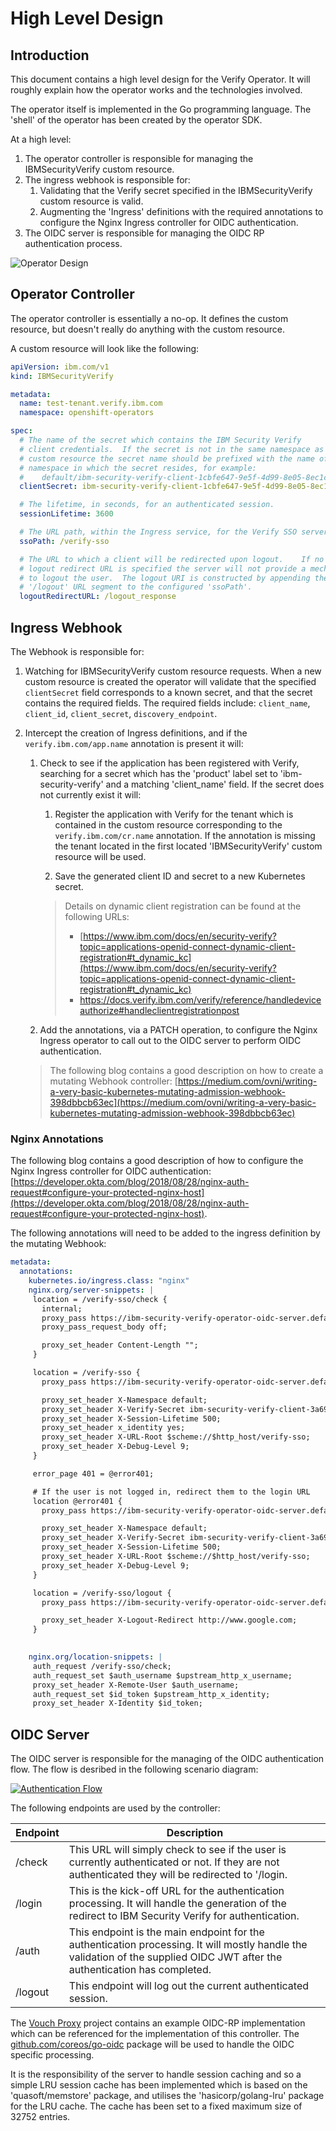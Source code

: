 # High Level Design

## Introduction

This document contains a high level design for the Verify Operator.  It will roughly explain how the operator works and the technologies involved.

The operator itself is implemented in the Go programming language.  The 'shell' of the operator has been created by the operator SDK.

At a high level:

1. The operator controller is responsible for managing the IBMSecurityVerify custom resource.
2. The ingress webhook is responsible for:
	1. Validating that the Verify secret specified in the IBMSecurityVerify custom resource is valid.
	2. Augmenting the 'Ingress' definitions with the required annotations to configure the Nginx Ingress controller for OIDC authentication.
3. The OIDC server is responsible for managing the OIDC RP authentication process.

![Operator Design](images/OperatorDesign.png)

## Operator Controller

The operator controller is essentially a no-op.  It defines the custom resource, but doesn't really do anything with the custom resource.

A custom resource will look like the following:

```yaml
apiVersion: ibm.com/v1
kind: IBMSecurityVerify

metadata:
  name: test-tenant.verify.ibm.com
  namespace: openshift-operators

spec:
  # The name of the secret which contains the IBM Security Verify
  # client credentials.  If the secret is not in the same namespace as the
  # custom resource the secret name should be prefixed with the name of the
  # namespace in which the secret resides, for example:
  #    default/ibm-security-verify-client-1cbfe647-9e5f-4d99-8e05-8ec1c862eb47
  clientSecret: ibm-security-verify-client-1cbfe647-9e5f-4d99-8e05-8ec1c862eb47

  # The lifetime, in seconds, for an authenticated session.  
  sessionLifetime: 3600

  # The URL path, within the Ingress service, for the Verify SSO server.
  ssoPath: /verify-sso

  # The URL to which a client will be redirected upon logout.    If no
  # logout redirect URL is specified the server will not provide a mechanism
  # to logout the user.  The logout URI is constructed by appending the
  # '/logout' URL segment to the configured 'ssoPath'.
  logoutRedirectURL: /logout_response
```

## Ingress Webhook

The Webhook is responsible for:

1. Watching for IBMSecurityVerify custom resource requests.  When a new custom resource is created the operator will validate that the specified `clientSecret` field corresponds to a known secret, and that the secret contains the required fields.  The required fields include: `client_name`, `client_id`, `client_secret`, `discovery_endpoint`.
2. Intercept the creation of Ingress definitions, and if the `verify.ibm.com/app.name` annotation is present it will:
	1. Check to see if the application has been registered with Verify, searching for a secret which has the 'product' label set to 'ibm-security-verify' and a matching 'client\_name' field.  If the secret does not currently exist it will:
	
		1. Register the application with Verify for the tenant which is contained in the custom resource corresponding to the `verify.ibm.com/cr.name` annotation.  If the annotation is missing the tenant located in the first located 'IBMSecurityVerify' custom resource will be used.
	
		2. Save the generated client ID and secret to a new Kubernetes secret.
	
		> Details on dynamic client registration can be found at the following URLs:
	   > 
	   >   - [https://www.ibm.com/docs/en/security-verify?topic=applications-openid-connect-dynamic-client-registration#t_dynamic_kc](https://www.ibm.com/docs/en/security-verify?topic=applications-openid-connect-dynamic-client-registration#t_dynamic_kc)
	   >   - [https://docs.verify.ibm.com/verify/reference/handledeviceauthorize#handleclientregistrationpost ](https://docs.verify.ibm.com/verify/reference/handledeviceauthorize#handleclientregistrationpost)

	2. Add the annotations, via a PATCH operation, to configure the Nginx Ingress operator to call out to the OIDC server to perform OIDC authentication.

	> The following blog contains a good description on how to create a mutating Webhook controller: [https://medium.com/ovni/writing-a-very-basic-kubernetes-mutating-admission-webhook-398dbbcb63ec](https://medium.com/ovni/writing-a-very-basic-kubernetes-mutating-admission-webhook-398dbbcb63ec)

### Nginx Annotations

The following blog contains a good description of how to configure the Nginx Ingress controller for OIDC authentication: [https://developer.okta.com/blog/2018/08/28/nginx-auth-request#configure-your-protected-nginx-host](https://developer.okta.com/blog/2018/08/28/nginx-auth-request#configure-your-protected-nginx-host).

The following annotations will need to be added to the ingress definition by the mutating Webhook:

```yaml
metadata:
  annotations:
    kubernetes.io/ingress.class: "nginx"
    nginx.org/server-snippets: |
     location = /verify-sso/check {
       internal;
       proxy_pass https://ibm-security-verify-operator-oidc-server.default.svc.cluster.local:7443/check;
       proxy_pass_request_body off;

       proxy_set_header Content-Length "";
     }

     location = /verify-sso {
       proxy_pass https://ibm-security-verify-operator-oidc-server.default.svc.cluster.local:7443/auth;

       proxy_set_header X-Namespace default;
       proxy_set_header X-Verify-Secret ibm-security-verify-client-3a69076b-f4a9-4fd7-8ce3-efc302639a72;
       proxy_set_header X-Session-Lifetime 500;
       proxy_set_header x_identity yes;
       proxy_set_header X-URL-Root $scheme://$http_host/verify-sso;
       proxy_set_header X-Debug-Level 9;
     }

     error_page 401 = @error401;

     # If the user is not logged in, redirect them to the login URL
     location @error401 {
       proxy_pass https://ibm-security-verify-operator-oidc-server.default.svc.cluster.local:7443/login?url=$scheme://$http_host$request_uri;

       proxy_set_header X-Namespace default;
       proxy_set_header X-Verify-Secret ibm-security-verify-client-3a69076b-f4a9-4fd7-8ce3-efc302639a72;
       proxy_set_header X-Session-Lifetime 500;
       proxy_set_header X-URL-Root $scheme://$http_host/verify-sso;
       proxy_set_header X-Debug-Level 9;
     }

     location = /verify-sso/logout {
       proxy_pass https://ibm-security-verify-operator-oidc-server.default.svc.cluster.local:7443/logout;

       proxy_set_header X-Logout-Redirect http://www.google.com;
     }

            
    nginx.org/location-snippets: |
     auth_request /verify-sso/check;
     auth_request_set $auth_username $upstream_http_x_username;
     proxy_set_header X-Remote-User $auth_username;
     auth_request_set $id_token $upstream_http_x_identity;
     proxy_set_header X-Identity $id_token;


```


## OIDC Server

The OIDC server is responsible for the managing of the OIDC authentication flow.  The flow is desribed in the following scenario diagram:

[![Authentication Flow](images/AuthFlow.png)](https://mermaid-js.github.io/mermaid-live-editor/edit/#eyJjb2RlIjoic2VxdWVuY2VEaWFncmFtXG5wYXJ0aWNpcGFudCBVc2VyXG5wYXJ0aWNpcGFudCBJbmdyZXNzIGFzIE5naW54IEluZ3Jlc3NcbnBhcnRpY2lwYW50IE9wZXJhdG9yIGFzIFZlcmlmeSBPcGVyYXRvclxucGFydGljaXBhbnQgQXBwbGljYXRpb25cbnBhcnRpY2lwYW50IFZlcmlmeVxuICAgIFVzZXItPj4rSW5ncmVzczogUmVzb3VyY2UgUmVxdWVzdFxuICAgIG5vdGUgb3ZlciBJbmdyZXNzOiBOZ2lueCBkZXRlY3RzIHRoYXQgPGJyPmF1dGhlbnRpY2F0aW9uIGlzIHJlcXVpcmVkLlxuICAgIEluZ3Jlc3MtPj5PcGVyYXRvcjogR0VUIC92ZXJpZnktb2lkYy9hdXRoXG4gICAgYWN0aXZhdGUgT3BlcmF0b3JcbiAgICBPcGVyYXRvci0-PkluZ3Jlc3M6IDQwMSBGb3JiaWRkZW5cbiAgICBJbmdyZXNzLT4-T3BlcmF0b3I6IEdFVCAvdmVyaWZ5LW9pZGMvbG9naW5cbiAgICBub3RlIHJpZ2h0IG9mIE9wZXJhdG9yOiBUaGUgb3BlcmF0b3IgZ2VuZXJhdGVzIDxicj50aGUgT0lEQyByZXF1ZXN0LlxuICAgIE9wZXJhdG9yLT4-VXNlcjogMzAyIFJlZGlyZWN0XG4gICAgZGVhY3RpdmF0ZSBPcGVyYXRvclxuICAgIFVzZXItPj4rVmVyaWZ5OiBBdXRob3JpemF0aW9uIEVuZHBvaW50XG4gICAgbm90ZSByaWdodCBvZiBWZXJpZnk6IFZlcmlmeSBwZXJmb3JtcyA8YnI-YXV0aGVudGljYXRpb25cbiAgICBWZXJpZnktPj4tVXNlcjogMzAyIFJlZGlyZWN0XG4gICAgVXNlci0-PitPcGVyYXRvcjogR0VUIC92ZXJpZnktb2lkYy9hdXRoXG4gICAgT3BlcmF0b3ItPj4rVmVyaWZ5OiBUb2tlbiBFbmRwb2ludFxuICAgIFZlcmlmeS0-Pi1PcGVyYXRvcjogVG9rZW5zXG4gICAgbm90ZSByaWdodCBvZiBPcGVyYXRvcjogVGhlIG9wZXJhdG9yIHZhbGlkYXRlczxicj50aGUgdG9rZW5cbiAgICBPcGVyYXRvci0-Pi1Vc2VyOiAzMDIgUmVkaXJlY3RcbiAgICBVc2VyLT4-K0luZ3Jlc3M6IFJlc291cmNlIFJlcXVlc3RcbiAgICBhY3RpdmF0ZSBVc2VyXG4gICAgbm90ZSBvdmVyIEluZ3Jlc3M6IE5naW54IGRldGVjdHMgdGhhdCA8YnI-YXV0aGVudGljYXRpb24gaXMgcmVxdWlyZWQuXG4gICAgSW5ncmVzcy0-Pk9wZXJhdG9yOiBHRVQgL3ZlcmlmeS1vaWRjL2F1dGhcbiAgICBPcGVyYXRvci0-PkluZ3Jlc3M6IDIwMCBPS1xuICAgIEluZ3Jlc3MtPj5BcHBsaWNhdGlvbjogUmVzb3VyY2UgUmVxdWVzdFxuICAgIEFwcGxpY2F0aW9uLT4-VXNlcjogUmVzb3VyY2UgUmVzcG9uc2VcbiAgICBkZWFjdGl2YXRlIFVzZXJcbiAgICAgICAgICAgICIsIm1lcm1haWQiOiJ7XG4gIFwidGhlbWVcIjogXCJkZWZhdWx0XCJcbn0iLCJ1cGRhdGVFZGl0b3IiOmZhbHNlLCJhdXRvU3luYyI6dHJ1ZSwidXBkYXRlRGlhZ3JhbSI6ZmFsc2V9)

The following endpoints are used by the controller:

|Endpoint|Description
|--------|-----------
|/check|This URL will simply check to see if the user is currently authenticated or not.  If they are not authenticated they will be redirected to '/login.
|/login|This is the kick-off URL for the authentication processing.  It will handle the generation of the redirect to IBM Security Verify for authentication.
|/auth|This endpoint is the main endpoint for the authentication processing.  It will mostly handle the validation of the supplied OIDC JWT after the authentication has completed.
|/logout|This endpoint will log out the current authenticated session.


The [Vouch Proxy](https://github.com/vouch/vouch-proxy) project contains an example OIDC-RP implementation which can be referenced for the implementation of this controller.  The [github.com/coreos/go-oidc](https://pkg.go.dev/github.com/coreos/go-oidc#section-readme) package will be used to handle the OIDC specific processing.

It is the responsibility of the server to handle session caching and so a simple LRU session cache has been implemented which is based on the 'quasoft/memstore' package, and utilises the 'hasicorp/golang-lru' package for the LRU cache.  The cache has been set to a fixed maximum size of 32752 entries.

